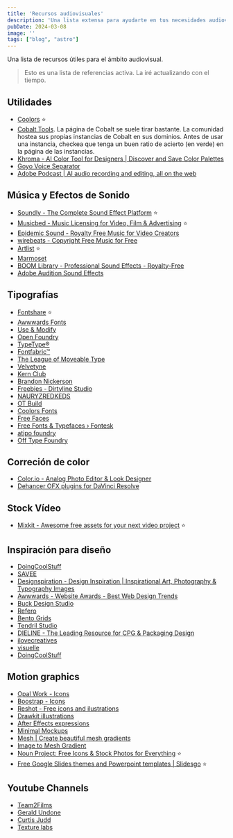 ```yaml
---
title: 'Recursos audiovisuales'
description: 'Una lista extensa para ayudarte en tus necesidades audiovisuales'
pubDate: 2024-03-08
image: ''
tags: ["blog", "astro"]
---
```


Una lista de recursos útiles para el ámbito audiovisual.

> Esto es una lista de referencias activa. La iré actualizando con el tiempo. 

## Utilidades
- [Coolors](https://coolors.co/) ⭐️
- [Cobalt Tools](https://instances.cobalt.best/). La página de Cobalt se suele tirar bastante. La comunidad hostea sus propias instancias de Cobalt en sus dominios. Antes de usar una instancia, checkea que tenga un buen ratio de acierto (en verde) en la página de las instancias. 
- [Khroma - AI Color Tool for Designers | Discover and Save Color Palettes](https://www.khroma.co/)
- [Goyo Voice Separator](https://goyo.app/)
- [Adobe Podcast | AI audio recording and editing, all on the web](https://podcast.adobe.com/)
## Música y Efectos de Sonido
- [Soundly - The Complete Sound Effect Platform](https://getsoundly.com/) ⭐️
- [Musicbed - Music Licensing for Video, Film & Advertising](https://www.musicbed.com/) ⭐️
- [Epidemic Sound - Royalty Free Music for Video Creators](https://www.epidemicsound.com/)
- [wirebeats - Copyright Free Music for Free](https://www.wirebeats.com/)
- [Artlist](https://artlist.io/) ⭐️
- [Marmoset](https://www.marmosetmusic.com/)
- [BOOM Library - Professional Sound Effects - Royalty-Free](https://www.boomlibrary.com/)
- [Adobe Audition Sound Effects](https://www.adobe.com/products/audition/offers/AdobeAuditionDLCSFX.html)
## Tipografías
- [Fontshare](https://www.fontshare.com/) ⭐️
- [Awwwards Fonts](https://www.awwwards.com/awwwards/collections/free-fonts/)
- [Use & Modify](https://usemodify.com/)
- [Open Foundry](https://open-foundry.com/fonts)
- [TypeType®](https://typetype.org/freefonts/)
- [Fontfabric™](https://www.fontfabric.com/free-fonts/)
- [The League of Moveable Type](https://www.theleagueofmoveabletype.com/)
- [Velvetyne](https://velvetyne.fr/)
- [Kern Club](https://www.kernclub.com/shop?category=Fonts)
- [Brandon Nickerson](https://www.bnicks.com/shop)
- [Freebies - Dirtyline Studio](https://dirtylinestudio.com/freebies/)
- [NAURYZREDKEDS](https://www.behance.net/gallery/196325487/FREE-FONT-NAURYZREDKEDS)
- [OT Build](https://www.behance.net/gallery/199673975/OT-Bulb-Free-Font)
- [Coolors Fonts](https://coolors.co/fonts)
- [Free Faces](https://www.freefaces.gallery/)
- [Free Fonts & Typefaces › Fontesk](https://fontesk.com/)
- [atipo foundry](https://www.atipofoundry.com/)
- [Off Type Foundry](https://off-type.com/)
## Correción de color
- [Color.io - Analog Photo Editor & Look Designer](https://www.color.io/)
- [Dehancer OFX plugins for DaVinci Resolve](https://www.dehancer.com/shop/video/davinci_resolve)
## Stock Vídeo
- [Mixkit - Awesome free assets for your next video project](https://mixkit.co/) ⭐️
## Inspiración para diseño
- [DoingCoolStuff](https://www.doingcoolstuff.xyz/)
- [SAVEE](https://savee.it/)
- [Designspiration - Design Inspiration | Inspirational Art, Photography & Typography Images](https://www.designspiration.com/)
- [Awwwards - Website Awards - Best Web Design Trends](https://www.awwwards.com/#sotd)
- [Buck Design Studio](https://www.buck.co/)
- [Refero](https://refero.design/apps)
- [Bento Grids](https://bentogrids.com/)
- [Tendril Studio](https://tendril.studio/)
- [DIELINE - The Leading Resource for CPG & Packaging Design](https://thedieline.com/)
- [ilovecreatives](https://ilovecreatives.com/)
- [visuelle](https://visuelle.co.uk/)
- [DoingCoolStuff](https://www.doingcoolstuff.xyz/)
## Motion graphics
- [Opal Work - Icons](https://www.opal.work/)
- [Boostrap - Icons](https://icons.getbootstrap.com/)
- [Reshot - Free icons and ilustrations](https://www.reshot.com/)
- [Drawkit illustrations](https://www.drawkit.com/illustration-types/2d)
- [After Effects expressions](https://www.motionscript.com/)
- [Minimal Mockups](https://www.minimalmockups.com/)
- [Mesh | Create beautiful mesh gradients](https://meshgradient.com/)
- [Image to Mesh Gradient](https://photogradient.com/)
- [Noun Project: Free Icons & Stock Photos for Everything](https://thenounproject.com/) ⭐️
- [Free Google Slides themes and Powerpoint templates | Slidesgo](https://slidesgo.com/) ⭐️
## Youtube Channels
- [Team2Films](https://www.youtube.com/@team2films/videos)
- [Gerald Undone](https://www.youtube.com/@geraldundone)
- [Curtis Judd](https://www.youtube.com/@curtisjudd/featured)
- [Texture labs](https://www.youtube.com/@Texturelabs/videos)
